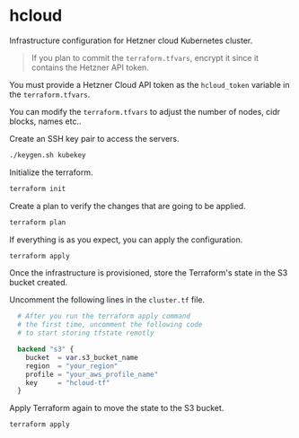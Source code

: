 # hcloud

Infrastructure configuration for Hetzner cloud Kubernetes cluster.

> If you plan to commit the `terraform.tfvars`, encrypt it since it contains
the Hetzner API token.

You must provide a Hetzner Cloud API token as the `hcloud_token` 
variable in the `terraform.tfvars`.

You can modify the `terraform.tfvars` to adjust the number of nodes,
cidr blocks, names etc..

Create an SSH key pair to access the servers.
```bash
./keygen.sh kubekey
```

Initialize the terraform.
```bash
terraform init
```

Create a plan to verify the changes that are going to be applied.
```bash
terraform plan
```

If everything is as you expect, you can apply the configuration.
```bash
terraform apply
```

Once the infrastructure is provisioned, store the Terraform's state in the
S3 bucket created.

Uncomment the following lines in the `cluster.tf` file.
```terraform
  # After you run the terraform apply command
  # the first time, uncomment the following code
  # to start storing tfstate remotly

  backend "s3" {
    bucket  = var.s3_bucket_name
    region  = "your_region"
    profile = "your_aws_profile_name"
    key     = "hcloud-tf"
  }
```

Apply Terraform again to move the state to the S3 bucket.
```bash
terraform apply
```
